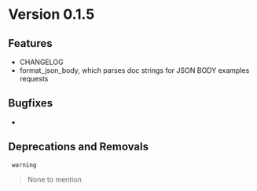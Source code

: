 # Version 0.1.5

## Features

- CHANGELOG
- format_json_body, which parses doc strings for JSON BODY examples requests

##  Bugfixes
- 

## Deprecations and Removals

     warning
> None to mention
